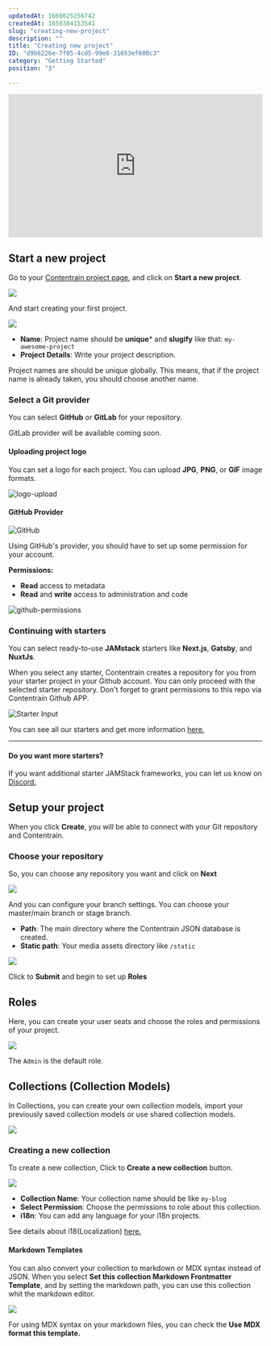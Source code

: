 ```yaml
---
updatedAt: 1660625256742
createdAt: 1650384153541
slug: "creating-new-project"
description: ""
title: "Creating new project"
ID: "d9b6226e-7f05-4cd5-99e6-31653ef600c3"
category: "Getting Started"
position: "3"

---
```


<iframe style="aspect-ratio:16 / 9; width:100%;" src="https://www.youtube.com/embed/hdpRGzn1GMI" title="YouTube video player" frameborder="0" allow="accelerometer; autoplay; clipboard-write; encrypted-media; gyroscope; picture-in-picture" allowfullscreen></iframe>

## Start a new project

Go to your [Contentrain project page](https://app.contentrain.io/welcome), and click on **Start a new project**. 

![](https://imagedelivery.net/yx26LyQGM_miwnGU8RnEaw/9010c4f7-8063-4239-84e6-477b008edb00/public)

And start creating your first project.

![](https://imagedelivery.net/yx26LyQGM_miwnGU8RnEaw/ce662f05-7bf5-4067-0050-d6579e800500/public)

- **Name**: Project name should be **unique*** and **slugify** like that: `my-awesome-project`
- **Project Details**: Write your project description.

<alert type="info">

Project names are should be unique globally. This means, that if the project name is already taken, you should choose another name.

</alert>

### Select a Git provider

You can select **GitHub** or **GitLab** for your repository.

<alert type="warning">

GitLab provider will be available coming soon.

</alert>


#### Uploading project logo 

You can set a logo for each project. You can upload **JPG**, **PNG**, or **GIF** image formats.

![logo-upload](/images/logo-upload.png)

#### GitHub Provider 

![GitHub](/images/github-modal.png)

Using GitHub's provider, you should have to set up some permission for your account. 

**Permissions:**

- **Read** access to metadata
- **Read** and **write** access to administration and code



![github-permissions](/images/github-permissions.png)


### Continuing with starters

You can select ready-to-use **JAMstack** starters like **Next.js**, **Gatsby**, and **NuxtJs**. 

<alert type="info">
When you select any starter, Contentrain creates a repository for you from your starter project in your Github account.
You can only proceed with the selected starter repository. Don't forget to grant permissions to this repo via Contentrain Github APP.
</alert>


![Starter Input](/images/starter-input.png)

You can see all our starters and get more information [here.](https://contentrain-doc.web.app/starters)

---

#### Do you want more starters?

<alert type="info">

If you want additional starter JAMStack frameworks, you can let us know on [Discord.](https://discord.com/invite/4db2PjWYtG) 

</alert>

## Setup your project

When you click **Create**, you will be able to connect with your Git repository and Contentrain. 

### Choose your repository

So, you can choose any repository you want and click on **Next**

![](https://imagedelivery.net/yx26LyQGM_miwnGU8RnEaw/13b1e2c6-977e-4f41-b9a0-c5f071acdb00/public)

And you can configure your branch settings. You can choose your master/main branch or stage branch.

- **Path**: The main directory where the Contentrain JSON database is created.
- **Static path**: Your media assets directory like `/static`

![](https://imagedelivery.net/yx26LyQGM_miwnGU8RnEaw/ecd529a8-a28d-428d-1a40-2a521e2d5600/public)

Click to **Submit** and begin to set up **Roles**

## Roles

Here, you can create your user seats and choose the roles and permissions of your project.

![](https://imagedelivery.net/yx26LyQGM_miwnGU8RnEaw/9832040f-2fde-4c9f-3a00-d44fb94d2700/public)

The `Admin` is the default role.

## Collections (Collection Models)
In Collections, you can create your own collection models, import your previously saved collection models or use shared collection models.


![](https://imagedelivery.net/yx26LyQGM_miwnGU8RnEaw/5ce35c39-2de4-428b-6e3d-62961ded2100/public)


### Creating a new collection

To create a new collection, Click to **Create a new collection** button.

![](https://imagedelivery.net/yx26LyQGM_miwnGU8RnEaw/59104a50-353c-4609-1a20-a209ec0cac00/public)

- **Collection Name**: Your collection name should be like `my-blog`
- **Select Permission**: Choose the permissions to role about this collection.
- **i18n**: You can add any language for your i18n projects.

See details about i18(Localization) [here. ](/i18n)

#### Markdown Templates 
 
You can also convert your collection to markdown or MDX syntax instead of JSON. When you select **Set this collection Markdown Frontmatter Template**, and by setting the markdown path, you can use this collection whit the markdown editor. 

![](https://imagedelivery.net/yx26LyQGM_miwnGU8RnEaw/2ed893b1-b271-4e85-8945-790a560dcf00/public)

For using MDX syntax on your markdown files, you can check the **Use MDX format this template.**